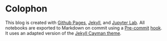 
# Colophon

This blog is created with [Github Pages](https://pages.github.com/), [Jekyll](https://jekyllrb.com/), and [Jupyter Lab](https://jupyter.org/). All notebooks are exported to Markdown on commit using a [Pre-commit](https://pre-commit.com/) [hook](https://github.com/ezixi/analysis/blob/master/.pre-commit-config.yaml#L15). It uses an adapted version of the [Jekyll Cayman theme](https://github.com/pages-themes/cayman).

